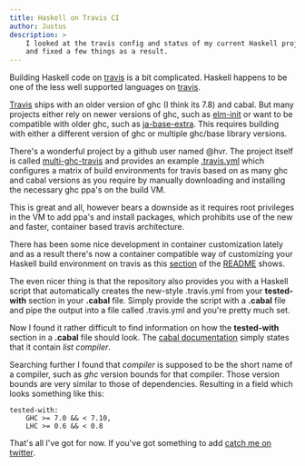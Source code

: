 ```yaml
---
title: Haskell on Travis CI
author: Justus
description: >
    I looked at the travis config and status of my current Haskell projects again
    and fixed a few things as a result.
---
```


Building Haskell code on [travis][] is a bit complicated. Haskell happens to be one of the less well supported languages on [travis][].

[Travis][travis] ships with an older version of ghc (I think its 7.8) and cabal. But many projects either rely on newer versions of ghc, such as [elm-init][] or want to be compatible with older ghc, such as [ja-base-extra][]. This requires building with either a different version of ghc or multiple ghc/base library versions.

[elm-init]: https://github.com/JustusAdam/elm-init
[ja-base-extra]: https://github.com/JustusAdam/ja-base-extra
[travis]: https://travis-ci.org

There's a wonderful project by a github user named @hvr. The project itself is called [multi-ghc-travis][] and provides an example [.travis.yml][example-travis-yml] which configures a matrix of build environments for travis based on as many ghc and cabal versions as you require by manually downloading and installing the necessary ghc ppa's on the build VM.

[multi-ghc-travis]: https://github.com/hvr/multi-ghc-travis
[example-travis-yml]: https://github.com/hvr/multi-ghc-travis/blob/master/.travis.yml

This is great and all, however bears a downside as it requires root privileges in the VM to add ppa's and install packages, which prohibits use of the new and faster, container based travis architecture.

There has been some nice development in container customization lately and as a result there's now a container compatible way of customizing your Haskell build environment on travis as this [section][container-readme-section] of the [README][multi-ghc-travis] shows.

[container-readme-section]: https://github.com/hvr/multi-ghc-travis#travisyml-for-container-based-infrastructure

The even nicer thing is that the repository also provides you with a Haskell script that automatically creates the new-style .travis.yml from your **tested-with** section in your **.cabal** file. Simply provide the script with a **.cabal** file and pipe the output into a file called .travis.yml and you're pretty much set.

Now I found it rather difficult to find information on how the **tested-with** section in a **.cabal** file should look. The [cabal documentation][cabal-doc] simply states that it contain *list compiler*.

[cabal-doc]: https://www.haskell.org/cabal/users-guide/developing-packages.html#package-properties

Searching further I found that *compiler* is supposed to be the short name of a compiler, such as *ghc* version bounds for that compiler. Those version bounds are very similar to those of dependencies. Resulting in a field which looks something like this:


    tested-with:
        GHC >= 7.0 && < 7.10,
        LHC >= 0.6 && < 0.8

That's all I've got for now. If you've got something to add [catch me on twitter][twitter].

[twitter]: https://twitter.com/justusadam_
